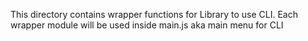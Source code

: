 This directory contains wrapper functions for Library to use CLI. Each wrapper module will be used inside main.js aka main menu for CLI